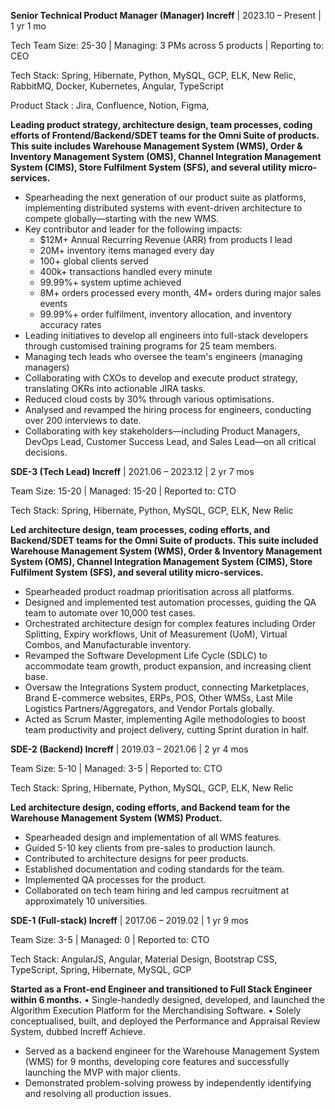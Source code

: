 **Senior Technical Product Manager (Manager)
Increff** | 2023.10 – Present | 1 yr 1 mo

Tech Team Size: 25-30 | Managing: 3 PMs across 5 products  | Reporting to: CEO

Tech Stack: Spring, Hibernate, Python, MySQL, GCP, ELK, New Relic, RabbitMQ, Docker, Kubernetes, Angular, TypeScript

Product Stack : Jira, Confluence, Notion, Figma, 

**Leading product strategy, architecture design, team processes, coding efforts of Frontend/Backend/SDET teams for the Omni Suite of products. This suite includes Warehouse Management System (WMS), Order & Inventory Management System (OMS), Channel Integration Management System (CIMS), Store Fulfilment System (SFS), and several utility micro-services.**

- Spearheading the next generation of our product suite as platforms, implementing distributed systems with event-driven architecture to compete globally—starting with the new WMS.
- Key contributor and leader for the following impacts:
    - $12M+ Annual Recurring Revenue (ARR) from products I lead
    - 20M+ inventory items managed every day
    - 100+ global clients served
    - 400k+ transactions handled every minute
    - 99.99%+ system uptime achieved
    - 8M+ orders processed every month, 4M+ orders during major sales events
    - 99.99%+ order fulfilment, inventory allocation, and inventory accuracy rates
- Leading initiatives to develop all engineers into full-stack developers through customised training programs for 25 team members.
- Managing tech leads who oversee the team's engineers (managing managers)
- Collaborating with CXOs to develop and execute product strategy, translating OKRs into actionable JIRA tasks.
- Reduced cloud costs by 30% through various optimisations.
- Analysed and revamped the hiring process for engineers, conducting over 200 interviews to date.
- Collaborating with key stakeholders—including Product Managers, DevOps Lead, Customer Success Lead, and Sales Lead—on all critical decisions.

**SDE-3 (Tech Lead)
Increff** | 2021.06 – 2023.12 | 2 yr 7 mos

Team Size: 15-20 | Managed: 15-20 | Reported to: CTO

Tech Stack: Spring, Hibernate, Python, MySQL, GCP, ELK, New Relic

**Led architecture design, team processes, coding efforts, and Backend/SDET teams for the Omni Suite of products. This suite included Warehouse Management System (WMS), Order & Inventory Management System (OMS), Channel Integration Management System (CIMS), Store Fulfilment System (SFS), and several utility micro-services.**

- Spearheaded product roadmap prioritisation across all platforms.
- Designed and implemented test automation processes, guiding the QA team to automate over 10,000 test cases.
- Orchestrated architecture design for complex features including Order Splitting, Expiry workflows, Unit of Measurement (UoM), Virtual Combos, and Manufacturable inventory.
- Revamped the Software Development Life Cycle (SDLC) to accommodate team growth, product expansion, and increasing client base.
- Oversaw the Integrations System product, connecting Marketplaces, Brand E-commerce websites, ERPs, POS, Other WMSs, Last Mile Logistics Partners/Aggregators, and Vendor Portals globally.
- Acted as Scrum Master, implementing Agile methodologies to boost team productivity and project delivery, cutting Sprint duration in half.

**SDE-2 (Backend)
Increff** | 2019.03 – 2021.06 | 2 yr 4 mos

Team Size: 5-10 | Managed: 3-5 | Reported to: CTO

Tech Stack: Spring, Hibernate, Python, MySQL, GCP, ELK, New Relic

**Led architecture design, coding efforts, and Backend team for the Warehouse Management System (WMS) Product.**

- Spearheaded design and implementation of all WMS features.
- Guided 5-10 key clients from pre-sales to production launch.
- Contributed to architecture designs for peer products.
- Established documentation and coding standards for the team.
- Implemented QA processes for the product.
- Collaborated on tech team hiring and led campus recruitment at approximately 10 universities.

**SDE-1 (Full-stack)
Increff** | 2017.06 – 2019.02 | 1 yr 9 mos

Team Size: 3-5 | Managed: 0 | Reported to: CTO

Tech Stack: AngularJS, Angular, Material Design, Bootstrap CSS, TypeScript, Spring, Hibernate, MySQL, GCP

**Started as a Front-end Engineer and transitioned to Full Stack Engineer within 6 months.**
•  Single-handedly designed, developed, and launched the Algorithm Execution Platform for the Merchandising Software.
•  Solely conceptualised, built, and deployed the Performance and Appraisal Review System, dubbed Increff Achieve.

- Served as a backend engineer for the Warehouse Management System (WMS) for 9 months, developing core features and successfully launching the MVP with major clients.
- Demonstrated problem-solving prowess by independently identifying and resolving all production issues.